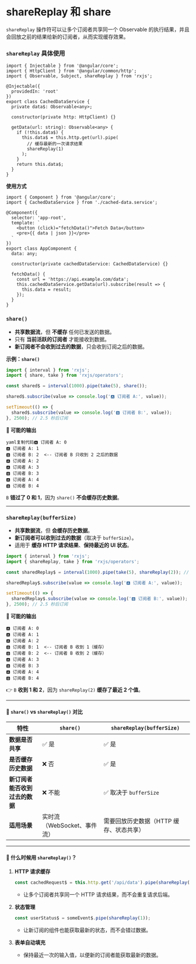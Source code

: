 # shareReplay 和 share

`shareReplay` 操作符可以让多个订阅者共享同一个 Observable 的执行结果，并且会回放之前的结果给新的订阅者，从而实现缓存效果。

### `shareReplay` 具体使用

```
import { Injectable } from '@angular/core';
import { HttpClient } from '@angular/common/http';
import { Observable, Subject, shareReplay } from 'rxjs';

@Injectable({
  providedIn: 'root'
})
export class CachedDataService {
  private data$: Observable<any>;

  constructor(private http: HttpClient) {}

  getData(url: string): Observable<any> {
    if (!this.data$) {
      this.data$ = this.http.get(url).pipe(
        // 缓存最新的一次请求结果
        shareReplay(1) 
      );
    }
    return this.data$;
  }
}
```

**使用方式**

```
import { Component } from '@angular/core';
import { CachedDataService } from './cached-data.service';

@Component({
  selector: 'app-root',
  template: `
    <button (click)="fetchData()">Fetch Data</button>
    <pre>{{ data | json }}</pre>
  `
})
export class AppComponent {
  data: any;

  constructor(private cachedDataService: CachedDataService) {}

  fetchData() {
    const url = 'https://api.example.com/data';
    this.cachedDataService.getData(url).subscribe(result => {
      this.data = result;
    });
  }
}
```

### **`share()`**

* **共享数据流**，但 **不缓存** 任何已发送的数据。
* 只有 **当前活跃的订阅者** 才能接收到数据。
* **新订阅者不会收到过去的数据**，只会收到订阅之后的数据。

**示例：`share()`**

```typescript
import { interval } from 'rxjs';
import { share, take } from 'rxjs/operators';

const shared$ = interval(1000).pipe(take(5), share());

shared$.subscribe(value => console.log('🅰️ 订阅者 A:', value));

setTimeout(() => {
  shared$.subscribe(value => console.log('🅱️ 订阅者 B:', value));
}, 2500); // 2.5 秒后订阅
```

**🔹 可能的输出**

```
yaml复制代码🅰️ 订阅者 A: 0
🅰️ 订阅者 A: 1
🅱️ 订阅者 B: 2  <-- 订阅者 B 只收到 2 之后的数据
🅰️ 订阅者 A: 2
🅰️ 订阅者 A: 3
🅱️ 订阅者 B: 3
🅰️ 订阅者 A: 4
🅱️ 订阅者 B: 4
```

&#x20;`B` **错过了 0 和 1**，因为 `share()` **不会缓存历史数据**。

***

### **`shareReplay(bufferSize)`**

* **共享数据流**，但 **会缓存历史数据**。
* **新订阅者可以收到过去的数据**（取决于 `bufferSize`）。
* 适用于 **缓存 HTTP 请求结果**、**保持最近的 UI 状态**。

```typescript
import { interval } from 'rxjs';
import { shareReplay, take } from 'rxjs/operators';

const sharedReplay$ = interval(1000).pipe(take(5), shareReplay(2)); // 缓存最近 2 个数据

sharedReplay$.subscribe(value => console.log('🅰️ 订阅者 A:', value));

setTimeout(() => {
  sharedReplay$.subscribe(value => console.log('🅱️ 订阅者 B:', value));
}, 2500); // 2.5 秒后订阅
```

**🔹 可能的输出**

```
🅰️ 订阅者 A: 0
🅰️ 订阅者 A: 1
🅰️ 订阅者 A: 2
🅱️ 订阅者 B: 1  <-- 订阅者 B 收到 1（缓存）
🅱️ 订阅者 B: 2  <-- 订阅者 B 收到 2（缓存）
🅰️ 订阅者 A: 3
🅱️ 订阅者 B: 3
🅰️ 订阅者 A: 4
🅱️ 订阅者 B: 4
```

👉 `B` **收到 1 和 2**，因为 `shareReplay(2)` **缓存了最近 2 个值**。

***

#### **📌 `share()` vs `shareReplay()` 对比**

| 特性                | `share()`          | `shareReplay(bufferSize)` |
| ----------------- | ------------------ | ------------------------- |
| **数据是否共享**        | ✅ 是                | ✅ 是                       |
| **是否缓存历史数据**      | ❌ 否                | ✅ 是                       |
| **新订阅者能否收到过去的数据** | ❌ 不能               | ✅ 取决于 `bufferSize`        |
| **适用场景**          | 实时流（WebSocket、事件流） | 需要回放历史数据（HTTP 缓存、状态共享）    |

***

#### **🚀 什么时候用 `shareReplay()`？**

1.  **HTTP 请求缓存**

    ```typescript
    const cachedRequest$ = this.http.get('/api/data').pipe(shareReplay(1));
    ```

    * 让多个订阅者共享同一个 HTTP 请求结果，而不会重复请求后端。
2.  **状态管理**

    ```typescript
    const userStatus$ = someEvent$.pipe(shareReplay(1));
    ```

    * 让新订阅的组件也能获取最新的状态，而不会错过数据。
3. **表单自动填充**
   * 保持最近一次的输入值，以便新的订阅者能获取最新的数据。
